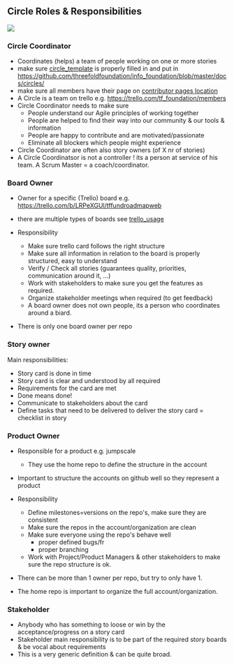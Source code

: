 ## Circle Roles & Responsibilities

![](https://images.unsplash.com/photo-1464226066583-1bc72dd433a3?ixlib=rb-0.3.5&s=0e530a817608a163047730f955c592fc&auto=format&fit=crop&w=1650&q=80)

### Circle Coordinator

* Coordinates (helps) a team of people working on one or more stories
* make sure [circle_template](circle_template.md) is properly filled in and put in https://github.com/threefoldfoundation/info_foundation/blob/master/docs/circles/
* make sure all members have their page on [contributor pages location](/docs/contributors/tf_contributor_template.md)
* A Circle is a team on trello e.g. https://trello.com/tf_foundation/members
* Circle Coordinator needs to make sure
  * People understand our Agile principles of working together
  * People are helped to find their way into our community & our tools & information
  * People are happy to contribute and are motivated/passionate
  * Eliminate all blockers which people might experience
* Circle Coordinator are often also story owners \(of X nr of stories\)
* A Circle Coordinatsor is not a controller ! its a person at service of his team. A Scrum Master = a coach/coordinator.


### Board Owner

* Owner for a specific (Trello) board e.g. https://trello.com/b/LRPeXGUl/tffundroadmapweb

* there are multiple types of boards see [trello_usage](trello_usage.md)

* Responsibility

  * Make sure trello card follows the right structure
  * Make sure all information in relation to the board is properly structured, easy to understand
  * Verify / Check all stories \(guarantees quality, priorities, communication around it, ...\)
  * Work with stakeholders to make sure you get the features as required.
  * Organize stakeholder meetings when required (to get feedback)
  * A board owner does not own people, its a person who coordinates around a biard. 
  
* There is only one board owner per repo

### Story owner

Main responsibilities:

* Story card is done in time
* Story card is clear and understood by all required
* Requirements for the card are met
* Done means done!
* Communicate to stakeholders about the card
* Define tasks that need to be delivered to deliver the story card = checklist in story

### Product Owner

* Responsible for a product e.g. jumpscale

  * They use the home repo to define the structure in the account

* Important to structure the accounts on github well so they represent a product

* Responsibility

  * Define milestones=versions on the repo's, make sure they are consistent
  * Make sure the repos in the account/organization are clean
  * Make sure everyone using the repo's behave well
    * proper defined bugs/fr
    * proper branching
  * Work with Project/Product Managers & other stakeholders to make sure the repo structure is ok.

* There can be more than 1 owner per repo, but try to only have 1.

* The home repo is important to organize the full account/organization.


### Stakeholder

* Anybody who has something to loose or win by the acceptance/progress on a story card
* Stakeholder main responsibility is to be part of the required story boards & be vocal about requirements
* This is a very generic definition & can be quite broad.
